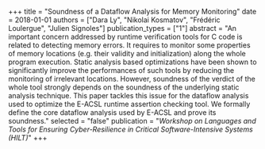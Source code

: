 +++
title = "Soundness of a Dataflow Analysis for Memory   Monitoring"
date = 2018-01-01
authors = ["Dara Ly", "Nikolai Kosmatov", "Frédéric Loulergue", "Julien Signoles"]
publication_types = ["1"]
abstract = "An important concern addressed by runtime   verification tools for C code is related to   detecting memory errors. It requires to monitor some   properties of memory locations (e.g. their validity   and initialization) along the whole program   execution. Static analysis based optimizations have   been shown to significantly improve the performances   of such tools by reducing the monitoring of   irrelevant locations. However, soundness of the   verdict of the whole tool strongly depends on the   soundness of the underlying static analysis   technique. This paper tackles this issue for the   dataflow analysis used to optimize the E-ACSL   runtime assertion checking tool. We formally define   the core dataflow analysis used by E-ACSL and prove   its soundness."
selected = "false"
publication = "*Workshop on Languages and Tools for Ensuring   Cyber-Resilience in Critical Software-Intensive   Systems (HILT)*"
+++

